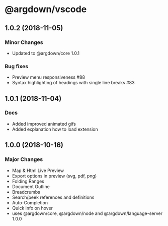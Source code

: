 # @argdown/vscode

## 1.0.2 (2018-11-05)

### Minor Changes

* Updated to @argdown/core 1.0.1

### Bug fixes

* Preview menu responsiveness #88
* Syntax highlighting of headings with single line breaks #83

## 1.0.1 (2018-11-04)

### Docs

* Added improved animated gifs
* Added explanation how to load extension

## 1.0.0 (2018-10-16)

### Major Changes

* Map & Html Live Preview
* Export options in preview (svg, pdf, png)
* Folding Ranges
* Document Outline
* Breadcrumbs
* Search/peek references and definitions
* Auto-Completion
* Quick info on hover
* uses @argdown/core, @argdown/node and @argdown/language-server 1.0.0